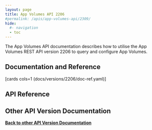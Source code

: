 ```yaml
---
layout: page
title: App Volumes API 2206
#permalink: /apis/app-volumes-api/2309/
hide:
  #- navigation
  - toc
---
```


The App Volumes API documentation describes how to utilise the App Volumes REST API version 2206 to query and configure App Volumes.

## Documentation and Reference

[cards cols=1 (docs/versions/2206/doc-ref.yaml)]

## API Reference

<swagger-ui src="swagger.json"/>

## Other API Version Documentation

**[Back to other API Version Documentation](../../index.md)**
